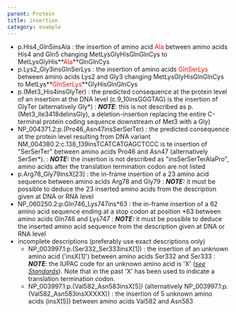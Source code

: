 ```yaml
---
parent: Protein
title: insertion
category: example
---
```


*	p.His4\_Gln5insAla
	:	the insertion of amino acid <font color="red">Ala</font> between amino acids His4 and Gln5 changing MetLysGlyHisGlnGlnCys to MetLysGlyHis**<font color="red">Ala</font>**GlnGlnCys
*	p.Lys2\_Gly3insGlnSerLys
	:	the insertion of amino acids <font color="red">GlnSerLys</font> between amino acids Lys2 and Gly3 changing MetLysGlyHisGlnGlnCys to MetLys**<font color="red">GlnSerLys</font>**GlyHisGlnGlnCys
*	p.(Met3\_His4insGlyTer)
	:	the predicted consequence at the protein level of an insertion at the DNA level (c.9\_10insGGGTAG) is the insertion of GlyTer (alternatively Gly\*)
	:	_**NOTE**_: this is not described as p.(Met3\_Ile3418delinsGly), a deletion-insertion replacing the entire C-terminal protein coding sequence downstream of Met3 with a Gly)
*	NP\_004371.2:p.(Pro46_Asn47insSerSerTer)
	:	the predicted consequence at the protein level resulting from DNA variant NM\_004380.2:c.138\_139insTCATCATGAGCTCCC is te insertion of "SerSerTer" between amino acids Pro46 and Asn47 (alternatively SerSer\*).
	:	_**NOTE:**_ the insertion is not described as "insSerSerTerAlaPro", amino acids after the translation termination codon are not listed
*   p.Arg78\_Gly79insX[23]
	:	the in-frame insertion of a 23 amino acid sequence between amino acids Arg78 and Gly79
	:	_**NOTE:**_ it must be possible to deduce the 23 inserted amino acids from the description given at DNA or RNA level
*   NP\_060250.2:p.Gln746\_Lys747ins\*63
	:	the in-frame insertion of a 62 amino acid sequence ending at a stop codon at position \*63 between amino acids Gln746 and Lys747
	:	_**NOTE:**_ it must be possible to deduce the inserted amino acid sequence from the description given at DNA or RNA level
*	incomplete descriptions (preferably use exact descriptions only)
	*	NP\_003997.1:p.(Ser332\_Ser333insX[1])
	:	the insertion of an unknown amino acid ('insX[1]') between amino acids Ser332 and Ser333
	:	_**NOTE**_: the IUPAC code for an unknown amino acid is 'X' ([_see Standards_](/bg-material/standards/)). Note that in the past 'X' has been used to indicate a translation termination codon.
	*	NP\_003997.1:p.(Val582\_Asn583insX[5]) (alternatively NP_003997.1:p.(Val582_Asn583insXXXXX))
	:       the insertion of 5 unknown amino acids (insX[5]) between amino acids Val582 and Asn583
